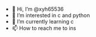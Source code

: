 - 👋 Hi, I’m @xyh65536
- 👀 I’m interested in c and python
- 🌱 I’m currently learning c
- 📫 How to reach me to ins 

<!---
xyh65536/xyh65536 is a ✨ special ✨ repository because its `README.md` (this file) appears on your GitHub profile.
You can click the Preview link to take a look at your changes.
--->
